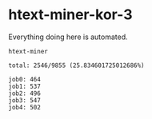 # htext-miner-kor-3

Everything doing here is automated.

```
htext-miner

total: 2546/9855 (25.834601725012686%)

job0: 464
job1: 537
job2: 496
job3: 547
job4: 502
```